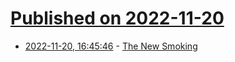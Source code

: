# [Published on 2022-11-20](index.md)

* [2022-11-20, 16:45:46](https://news.ycombinator.com/item?id=33682531) - [The New Smoking](https://conorbroderick.net/the-new-smoking/)
